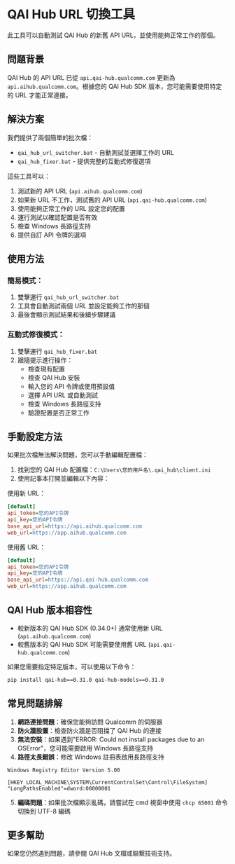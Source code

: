 # QAI Hub URL 切換工具

此工具可以自動測試 QAI Hub 的新舊 API URL，並使用能夠正常工作的那個。

## 問題背景

QAI Hub 的 API URL 已從 `api.qai-hub.qualcomm.com` 更新為 `api.aihub.qualcomm.com`。根據您的 QAI Hub SDK 版本，您可能需要使用特定的 URL 才能正常連接。

## 解決方案

我們提供了兩個簡單的批次檔：

- `qai_hub_url_switcher.bat` - 自動測試並選擇工作的 URL
- `qai_hub_fixer.bat` - 提供完整的互動式修復選項

這些工具可以：

1. 測試新的 API URL (`api.aihub.qualcomm.com`)
2. 如果新 URL 不工作，測試舊的 API URL (`api.qai-hub.qualcomm.com`)
3. 使用能夠正常工作的 URL 設定您的配置
4. 運行測試以確認配置是否有效
5. 檢查 Windows 長路徑支持
6. 提供自訂 API 令牌的選項

## 使用方法

### 簡易模式：

1. 雙擊運行 `qai_hub_url_switcher.bat`
2. 工具會自動測試兩個 URL 並設定能夠工作的那個
3. 最後會顯示測試結果和後續步驟建議

### 互動式修復模式：

1. 雙擊運行 `qai_hub_fixer.bat`
2. 跟隨提示進行操作：
   - 檢查現有配置
   - 檢查 QAI Hub 安裝
   - 輸入您的 API 令牌或使用預設值
   - 選擇 API URL 或自動測試
   - 檢查 Windows 長路徑支持
   - 驗證配置是否正常工作

## 手動設定方法

如果批次檔無法解決問題，您可以手動編輯配置檔：

1. 找到您的 QAI Hub 配置檔：`C:\Users\您的用戶名\.qai_hub\client.ini`
2. 使用記事本打開並編輯以下內容：

使用新 URL：

```ini
[default]
api_token=您的API令牌
api_key=您的API令牌
base_api_url=https://api.aihub.qualcomm.com
web_url=https://app.aihub.qualcomm.com
```

使用舊 URL：

```ini
[default]
api_token=您的API令牌
api_key=您的API令牌
base_api_url=https://api.qai-hub.qualcomm.com
web_url=https://app.aihub.qualcomm.com
```

## QAI Hub 版本相容性

- 較新版本的 QAI Hub SDK (0.34.0+) 通常使用新 URL (`api.aihub.qualcomm.com`)
- 較舊版本的 QAI Hub SDK 可能需要使用舊 URL (`api.qai-hub.qualcomm.com`)

如果您需要指定特定版本，可以使用以下命令：

```bash
pip install qai-hub==0.31.0 qai-hub-models==0.31.0
```

## 常見問題排解

1. **網路連接問題**：確保您能夠訪問 Qualcomm 的伺服器
2. **防火牆設置**：檢查防火牆是否阻擋了 QAI Hub 的連接
3. **無法安裝**：如果遇到"ERROR: Could not install packages due to an OSError"，您可能需要啟用 Windows 長路徑支持
4. **路徑太長錯誤**：修改 Windows 註冊表啟用長路徑支持

```reg
Windows Registry Editor Version 5.00

[HKEY_LOCAL_MACHINE\SYSTEM\CurrentControlSet\Control\FileSystem]
"LongPathsEnabled"=dword:00000001
```

5. **編碼問題**：如果批次檔顯示亂碼，請嘗試在 cmd 視窗中使用 `chcp 65001` 命令切換到 UTF-8 編碼

## 更多幫助

如果您仍然遇到問題，請參閱 QAI Hub 文檔或聯繫技術支持。
